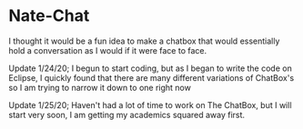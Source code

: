 # Nate-Chat
I thought it would be a fun idea to make a chatbox that would essentially hold a conversation as I would if it were face to face.

Update 1/24/20; I begun to start coding, but as I began to write the code on Eclipse, I quickly found that there are many different variations of ChatBox's so I am trying to narrow it down to one right now

Update 1/25/20; Haven't had a lot of time to work on The ChatBox, but I will start very soon, I am getting my academics squared away first.

